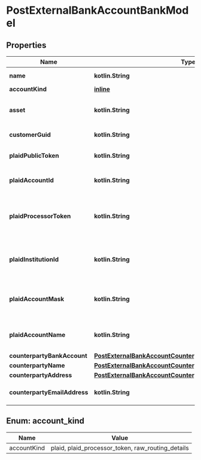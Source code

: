 
# PostExternalBankAccountBankModel

## Properties
Name | Type | Description | Notes
------------ | ------------- | ------------- | -------------
**name** | **kotlin.String** | The name of the account. | 
**accountKind** | [**inline**](#AccountKind) | The account type | 
**asset** | **kotlin.String** | The asset code. If not set will try and default to the Bank&#39;s configured fiat asset. | 
**customerGuid** | **kotlin.String** | The customer identifier. |  [optional]
**plaidPublicToken** | **kotlin.String** | The public token for the account. Required for &#39;plaid&#39; accounts. |  [optional]
**plaidAccountId** | **kotlin.String** | The account identifier in plaid. Required for &#39;plaid&#39; accounts. |  [optional]
**plaidProcessorToken** | **kotlin.String** | The Plaid processor token used to access the account. Required for &#39;plaid_processor_token&#39; accounts. |  [optional]
**plaidInstitutionId** | **kotlin.String** | Plaid&#39;s institution ID for the account&#39;s institution. Required for &#39;plaid_processor_token&#39; accounts. |  [optional]
**plaidAccountMask** | **kotlin.String** | The account mask for the account. Required for &#39;plaid_processor_token&#39; accounts. |  [optional]
**plaidAccountName** | **kotlin.String** | The name of the account. Required for &#39;plaid_processor_token&#39; accounts. |  [optional]
**counterpartyBankAccount** | [**PostExternalBankAccountCounterpartyBankAccountBankModel**](PostExternalBankAccountCounterpartyBankAccountBankModel.md) |  |  [optional]
**counterpartyName** | [**PostExternalBankAccountCounterpartyNameBankModel**](PostExternalBankAccountCounterpartyNameBankModel.md) |  |  [optional]
**counterpartyAddress** | [**PostExternalBankAccountCounterpartyAddressBankModel**](PostExternalBankAccountCounterpartyAddressBankModel.md) |  |  [optional]
**counterpartyEmailAddress** | **kotlin.String** | The counterparty&#39;s email address on the account. |  [optional]


<a name="AccountKind"></a>
## Enum: account_kind
Name | Value
---- | -----
accountKind | plaid, plaid_processor_token, raw_routing_details



